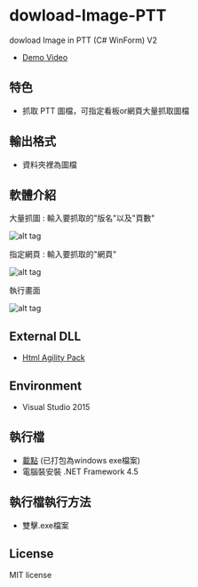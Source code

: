 # dowload-Image-PTT
dowload Image in PTT (C# WinForm) V2
* [Demo Video](https://www.youtube.com/watch?v=hfTaLP3bc8U) 

## 特色
* 抓取 PTT 圖檔，可指定看板or網頁大量抓取圖檔

## 輸出格式
* 資料夾裡為圖檔

## 軟體介紹
大量抓圖 : 輸入要抓取的"版名"以及"頁數"

![alt tag](http://i.imgur.com/wc8zuxP.jpg)

指定網頁 : 輸入要抓取的"網頁"

![alt tag](http://i.imgur.com/Iw2wCtd.jpg)

執行畫面

![alt tag](http://i.imgur.com/qrZq6X7.jpg)

## External DLL
* [Html Agility Pack](https://htmlagilitypack.codeplex.com/) 

## Environment
* Visual Studio 2015

## 執行檔
* [載點](https://app.box.com/s/amz3mdcud6atwrcpsmi3x623rz129nfs) (已打包為windows exe檔案)    
* 電腦裝安裝 .NET Framework 4.5

## 執行檔執行方法
*  雙擊.exe檔案

## License
MIT license
